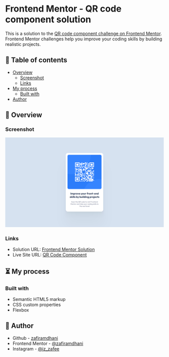 # Frontend Mentor - QR code component solution

This is a solution to the [QR code component challenge on Frontend Mentor](https://www.frontendmentor.io/challenges/qr-code-component-iux_sIO_H). Frontend Mentor challenges help you improve your coding skills by building realistic projects. 

## 📄 Table of contents

- [Overview](#overview)
  - [Screenshot](#screenshot)
  - [Links](#links)
- [My process](#my-process)
  - [Built with](#built-with)
- [Author](#author)

## 📍 Overview

### Screenshot

<!-- <img src="./images/myScreenshot-mobile.png" width="200"> -->
<img src="./images/myScreenshot-desktop.png" width="600">

### Links

- Solution URL: [Frontend Mentor Solution](https://www.frontendmentor.io/solutions/qr-code-component-hF42LPLxQe)
- Live Site URL: [QR Code Component](https://zafiramdhani.github.io/qr-code-component/)

## ⏳ My process

### Built with

- Semantic HTML5 markup
- CSS custom properties
- Flexbox

## 🧑 Author

- Github - [zafiramdhani](https://github.com/zafiramdhani)
- Frontend Mentor - [@zafiramdhani](https://www.frontendmentor.io/profile/zafiramdhani)
- Instagram - [@iz_zafee](https://www.instagram.com/iz_zafee/)
